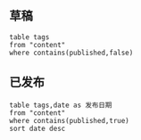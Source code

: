 
## 草稿

```dataview
table tags
from "content"
where contains(published,false)
```

## 已发布

```dataview
table tags,date as 发布日期
from "content"
where contains(published,true)
sort date desc
```